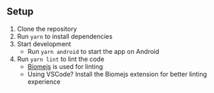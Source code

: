 
## Setup

1. Clone the repository
2. Run `yarn` to install dependencies
3. Start development
   - Run `yarn android` to start the app on Android
4. Run `yarn lint` to lint the code
	- [Biomejs](https://biomejs.com) is used for linting
	- Using VSCode? Install the Biomejs extension for better linting experience